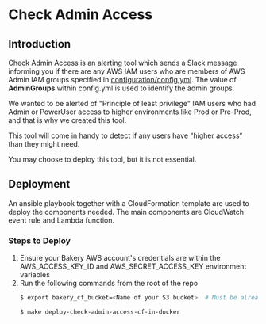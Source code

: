 # Check Admin Access

## Introduction

Check Admin Access is an alerting tool which sends a Slack message informing you if there are any AWS IAM users who are members of AWS Admin IAM groups specified in [configuration/config.yml](../../configuration/config.yml). The value of **AdminGroups** within config.yml is used to identify the admin groups.

We wanted to be alerted of "Principle of least privilege" IAM users who had Admin or PowerUser access to higher environments like Prod or Pre-Prod, and that is why we created this tool.

This tool will come in handy to detect if any users have "higher access" than they might need.

You may choose to deploy this tool, but it is not essential.

## Deployment

An ansible playbook together with a CloudFormation template are used to deploy the components needed. The main components are CloudWatch event rule and Lambda function.

### Steps to Deploy

1. Ensure your Bakery AWS account's credentials are within the AWS_ACCESS_KEY_ID and AWS_SECRET_ACCESS_KEY environment variables
2. Run the following commands from the root of the repo
    ```bash
    $ export bakery_cf_bucket=<Name of your S3 bucket>  # Must be already created in your Bakery Account

    $ make deploy-check-admin-access-cf-in-docker
    ```
